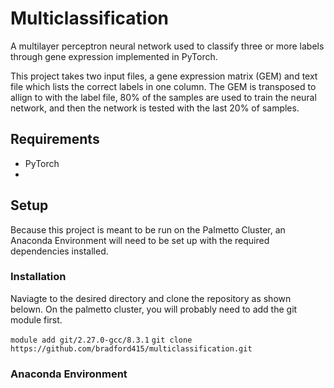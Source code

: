 # Multiclassification
A multilayer perceptron neural network used to classify three or more labels through gene expression implemented in PyTorch. 

This project takes two input files, a gene expression matrix (GEM) and text file which lists the correct labels in one column. The GEM is transposed to allign to with the label file, 80% of the samples are used to train the neural network, and then the network is tested with the last 20% of samples.

## Requirements
- PyTorch
- 

## Setup
Because this project is meant to be run on the Palmetto Cluster, an Anaconda Environment will need to be set up with the required dependencies installed.

### Installation
Naviagte to the desired directory and clone the repository as shown belown. On the palmetto cluster, you will probably need to add the git module first.

```module add git/2.27.0-gcc/8.3.1```
```git clone https://github.com/bradford415/multiclassification.git```

### Anaconda Environment


